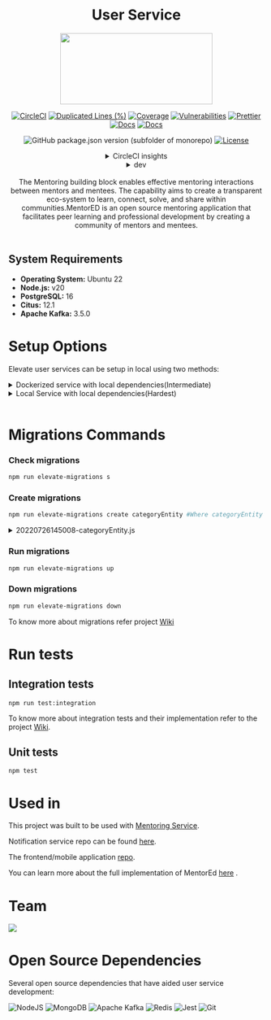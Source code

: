 <div align="center">

# User Service

<a href="https://shikshalokam.org/elevate/">
<img
    src="https://shikshalokam.org/wp-content/uploads/2021/06/elevate-logo.png"
    height="140"
    width="300"
  />
</a>

[![CircleCI](https://dl.circleci.com/status-badge/img/gh/ELEVATE-Project/user/tree/master.svg?style=shield)](https://dl.circleci.com/status-badge/redirect/gh/ELEVATE-Project/user/tree/master)
[![Duplicated Lines (%)](https://sonarcloud.io/api/project_badges/measure?project=ELEVATE-Project_user&metric=duplicated_lines_density)](https://sonarcloud.io/summary/new_code?id=ELEVATE-Project_user)
[![Coverage](https://sonarcloud.io/api/project_badges/measure?project=ELEVATE-Project_user&metric=coverage)](https://sonarcloud.io/summary/new_code?id=ELEVATE-Project_user)
[![Vulnerabilities](https://sonarcloud.io/api/project_badges/measure?project=ELEVATE-Project_user&metric=vulnerabilities)](https://sonarcloud.io/summary/new_code?id=ELEVATE-Project_user)
[![Prettier](https://img.shields.io/badge/code_style-prettier-ff69b4.svg)](https://prettier.io)
[![Docs](https://img.shields.io/badge/Docs-success-informational)](https://elevate-docs.shikshalokam.org/mentorEd/intro)
[![Docs](https://img.shields.io/badge/API-docs-informational)](https://dev.elevate-apis.shikshalokam.org/user/api-doc)

![GitHub package.json version (subfolder of monorepo)](https://img.shields.io/github/package-json/v/ELEVATE-Project/user?filename=src%2Fpackage.json)
[![License](https://img.shields.io/badge/license-MIT-blue.svg)](https://opensource.org/licenses/MIT)

<details><summary>CircleCI insights</summary>

[![CircleCI](https://dl.circleci.com/insights-snapshot/gh/ELEVATE-Project/user/master/buil-and-test/badge.svg?window=30d)](https://app.circleci.com/insights/github/ELEVATE-Project/user/workflows/buil-and-test/overview?branch=master&reporting-window=last-30-days&insights-snapshot=true)

</details>

<details><summary>dev</summary>

[![CircleCI](https://dl.circleci.com/status-badge/img/gh/ELEVATE-Project/user/tree/dev.svg?style=shield)](https://dl.circleci.com/status-badge/redirect/gh/ELEVATE-Project/user/tree/dev)
![GitHub package.json version (subfolder of monorepo)](https://img.shields.io/github/package-json/v/ELEVATE-Project/user/dev?filename=src%2Fpackage.json)

[![CircleCI](https://dl.circleci.com/insights-snapshot/gh/ELEVATE-Project/user/dev/buil-and-test/badge.svg?window=30d)](https://app.circleci.com/insights/github/ELEVATE-Project/user/workflows/buil-and-test/overview?branch=dev&reporting-window=last-30-days&insights-snapshot=true)

<!-- [![Duplicated Lines (%)](https://sonarcloud.io/api/project_badges/measure?project=ELEVATE-Project_mentoring&metric=duplicated_lines_density&branch=dev)](https://sonarcloud.io/summary/new_code?id=ELEVATE-Project_mentoring)
[![Coverage](https://sonarcloud.io/api/project_badges/measure?project=ELEVATE-Project_mentoring&metric=coverage&branch=dev)](https://sonarcloud.io/summary/new_code?id=ELEVATE-Project_mentoring)
[![Vulnerabilities](https://sonarcloud.io/api/project_badges/measure?project=ELEVATE-Project_mentoring&metric=vulnerabilities&branch=revert-77-integration-test)](https://sonarcloud.io/summary/new_code?id=ELEVATE-Project_mentoring) -->

</details>

</br>
The Mentoring building block enables effective mentoring interactions between mentors and mentees. The capability aims to create a transparent eco-system to learn, connect, solve, and share within communities.MentorED is an open source mentoring application that facilitates peer learning and professional development by creating a community of mentors and mentees.

</div>
<br>

## System Requirements

-   **Operating System:** Ubuntu 22
-   **Node.js:** v20
-   **PostgreSQL:** 16
-   **Citus:** 12.1
-   **Apache Kafka:** 3.5.0

# Setup Options

Elevate user services can be setup in local using two methods:

<details><summary>Dockerized service with local dependencies(Intermediate)</summary>

**Expectation**: Run single docker containerized service with existing local (in host) or remote dependencies.

### Local Dependencies Steps

1. Update dependency (Mongo v4.1.4, Kafka etc) IP addresses in .env with "**host.docker.internal**".

    Eg:

    ```
     #MongoDb Connectivity Url
     MONGODB_URL = mongodb://host.docker.internal:27017/elevate-mentoring

     #Kafka Host Server URL
     KAFKA_URL = host.docker.external:9092
    ```

2. Find **host.docker.internal** IP address and added it to **mongod.conf** file in host.

    Eg: If **host.docker.internal** is **172.17.0.1**,
    **mongod.conf:**

    ```
    # network interfaces
    net:
        port: 27017
        bindIp: "127.0.0.1,172.17.0.1"
    ```

    Note: Steps to find **host.docker.internal** IP address & location of **mongod.conf** is operating system specific. Refer [this](https://stackoverflow.com/questions/22944631/how-to-get-the-ip-address-of-the-docker-host-from-inside-a-docker-container) for more information.

3. Build the docker image.
    ```
    /ELEVATE/user$ docker build -t elevate/user:1.0 .
    ```
4. Run the docker container.

    - For Mac & Windows with docker v18.03+:

        ```
        $ docker run --name user elevate/user:1.0
        ```

    - For Linux:
        ```
        $ docker run --name user --add-host=host.docker.internal:host-gateway elevate/user:1.0`
        ```
        Refer [this](https://stackoverflow.com/a/24326540) for more information.

### Remote Dependencies Steps

1. Update dependency (Mongo v4.1.4, Kafka etc) Ip addresses in .env with respective remote server IPs.

    Eg:

    ```
     #MongoDb Connectivity Url
     MONGODB_URL = mongodb://10.1.2.34:27017/elevate-mentoring

     #Kafka Host Server URL
     KAFKA_URL = 11.2.3.45:9092
    ```

2. Add Bind IP to **mongod.conf** in host:

    Follow instructions given [here.](https://www.digitalocean.com/community/tutorials/how-to-configure-remote-access-for-mongodb-on-ubuntu-20-04)

    Note: Instructions might differ based on MongoDB version and operating system.

3. Build the docker image.
    ```
    /ELEVATE/user$ docker build -t elevate/user:1.0 .
    ```
4. Run the docker container.

    ```
    $ docker run --name user elevate/user:1.0
    ```

</details>

<details>

<summary>Local Service with local dependencies(Hardest)</summary>

**Expectation**: Run single service with existing local dependencies in host (**Non-Docker Implementation**).

## Installations

### Install Node.js LTS

Refer to the [NodeSource distributions installation scripts](https://github.com/nodesource/distributions#installation-scripts) for Node.js installation.

```bash
$ curl -fsSL https://deb.nodesource.com/setup_lts.x | sudo -E bash - &&\
sudo apt-get install -y nodejs
```

### Install Build Essential

```bash
$ sudo apt-get install build-essential
```

### Install Kafka

Refer to [Kafka Ubuntu 22.04 setup guide](https://www.fosstechnix.com/install-apache-kafka-on-ubuntu-22-04-lts/)

1. Install OpenJDK 11:

    ```bash
    $ sudo apt install openjdk-11-jdk
    ```

2. Download and extract Kafka:

    ```bash
    $ sudo wget https://downloads.apache.org/kafka/3.5.0/kafka_2.12-3.5.0.tgz
    $ sudo tar xzf kafka_2.12-3.5.0.tgz
    $ sudo mv kafka_2.12-3.5.0 /opt/kafka
    ```

3. Configure Zookeeper:

    ```bash
    $ sudo nano /etc/systemd/system/zookeeper.service
    ```

    Paste the following lines into the `zookeeper.service` file:

    ```ini
    /etc/systemd/system/zookeeper.service
    [Unit]
    Description=Apache Zookeeper service
    Documentation=http://zookeeper.apache.org
    Requires=network.target remote-fs.target
    After=network.target remote-fs.target

    [Service]
    Type=simple
    ExecStart=/opt/kafka/bin/zookeeper-server-start.sh /opt/kafka/config/zookeeper.properties
    ExecStop=/opt/kafka/bin/zookeeper-server-stop.sh
    Restart=on-abnormal

    [Install]
    WantedBy=multi-user.target
    ```

    Save and exit.

4. Reload systemd:

    ```bash
    $ sudo systemctl daemon-reload
    ```

5. Configure Kafka:

    ```bash
    $ sudo nano /etc/systemd/system/kafka.service
    ```

    Paste the following lines into the `kafka.service` file:

    ```ini
    [Unit]
    Description=Apache Kafka Service
    Documentation=http://kafka.apache.org/documentation.html
    Requires=zookeeper.service

    [Service]
    Type=simple
    Environment="JAVA_HOME=/usr/lib/jvm/java-11-openjdk-amd64"
    ExecStart=/opt/kafka/bin/kafka-server-start.sh /opt/kafka/config/server.properties
    ExecStop=/opt/kafka/bin/kafka-server-stop.sh

    [Install]
    WantedBy=multi-user.target
    ```

    Save and exit.

6. Reload systemd:

    ```bash
    $ sudo systemctl daemon-reload
    ```

7. Start Zookeeper:

    ```bash
    $ sudo systemctl start zookeeper
    ```

    Check status:

    ```bash
    $ sudo systemctl status zookeeper
    ```

    Zookeeper service status should be shown as active (running).

8. Start Kafka:

    ```bash
    $ sudo systemctl start kafka
    ```

    Check status:

    ```bash
    $ sudo systemctl status kafka
    ```

    Kafka status should be shown as active (running).

### Install Redis

Refer to [Redis Ubuntu 22.04 setup guide](https://www.digitalocean.com/community/tutorials/how-to-install-and-secure-redis-on-ubuntu-22-04)

1. Update the package list:

    ```bash
    $ sudo apt update
    ```

2. Install Redis:

    ```bash
    $ sudo apt install redis-server
    ```

3. Configure Redis for systemd:

    ```bash
    $ sudo nano /etc/redis/redis.conf
    ```

    Find the `supervised` directive and change it to "systemd" as follows:

    ```conf
    . . .
    # If you run Redis from upstart or systemd, Redis can interact with your
    # supervision tree. Options:
    #   supervised no      - no supervision interaction
    #   supervised upstart - signal upstart by putting Redis into SIGSTOP mode
    #   supervised systemd - signal systemd by writing READY=1 to $NOTIFY_SOCKET
    #   supervised auto    - detect upstart or systemd method based on
    #                        UPSTART_JOB or NOTIFY_SOCKET environment variables
    # Note: these supervision methods only signal "process is ready."
    #       They do not enable continuous liveness pings back to your supervisor.
    supervised systemd
    . . .
    ```

    Save and exit.

4. Restart the Redis service:

    ```bash
    $ sudo systemctl restart redis.service
    ```

### Install Single-Node Citus (Distributed Database)

Refer to [official Citus single-node setup](https://docs.citusdata.com/en/stable/installation/single_node_debian.html)

1. Download and install Citus:

    ```bash
    $ curl https://install.citusdata.com/community/deb.sh | sudo bash
    $ sudo apt-get -y install postgresql-16-citus-12.1
    ```

2. Switch to the PostgreSQL user:

    ```bash
    $ sudo su - postgres
    ```

3. Set the PostgreSQL bin directory in the PATH and create a directory for Citus:

    ```bash
    $ export PATH=$PATH:/usr/lib/postgresql/16/bin
    $ cd ~
    $ mkdir citus
    ```

4. Initialize the Citus database:

    ```bash
    $ initdb -D citus
    ```

5. Configure Citus in `citus/postgresql.conf`:

    ```bash
    $ echo "shared_preload_libraries = 'citus'" >> citus/postgresql.conf
    ```

6. Start the Citus server:

    ```bash
    $ pg_ctl -D citus -o "-p 9700" -l citus_logfile start
    ```

7. Create the Citus extension:

    ```bash
    $ psql -p 9700 -c "CREATE EXTENSION citus;"
    ```

8. Check the Citus version:

    ```bash
    $ psql -p 9700 -c "select citus_version();"
    ```

    You should see an output similar to the following, indicating that Citus is successfully installed:

    ```sql
    postgres=# select citus_version();
                                           citus_version
    ----------------------------------------------------------------------------------------------------
     Citus 12.1.1 on x86_64-pc-linux-gnu, compiled by gcc (Ubuntu 9.4.0-1ubuntu1~20.04.2) 9.4.0, 64-bit
    (1 row)
    ```

### Install PM2

Refer to [How To Set Up a Node.js Application for Production on Ubuntu 22.04](https://www.digitalocean.com/community/tutorials/how-to-set-up-a-node-js-application-for-production-on-ubuntu-22-04).

**Exit the postgres user account and run the following command**

```bash
$ sudo npm install pm2@latest -g
```

## Setting up Repository

### Clone the user repository to /opt/backend directory

```bash
opt/backend$ git clone -b develop-2.5 --single-branch "https://github.com/ELEVATE-Project/user.git"
```

### Install Npm packages from src directory

```bash
backend/user/src$ sudo npm i
```

### Create .env file in src directory

```bash
user/src$ sudo nano .env
```

Copy-paste the following env variables to the `.env` file:

NB : Make sure to update the credentials according to your configurations.

```env
ACCESS_TOKEN_EXPIRY= 10
ACCESS_TOKEN_SECRET= asadsd8as7df9as8df987asdf
ADMIN_INVITEE_UPLOAD_EMAIL_TEMPLATE_CODE= invitee_upload_status
ADMIN_SECRET_CODE= Na7ad23ws5cm3kfmw24dmdsflaksd
API_DOC_URL=/user/api-doc
APPLICATION_ENV=development
APPLICATION_PORT=3001
APP_NAME=MentorED

AWS_ACCESS_KEY_ID= "adsfg98a7sdfg"
AWS_BUCKET_ENDPOINT="s3.ap-south-1.amazonaws.com"
AWS_BUCKET_REGION="ap-south-1"
AWS_SECRET_ACCESS_KEY="asd9786fg9a8sd/asdfg9a8sd7fg"


AZURE_ACCOUNT_KEY=asd897gfa09sd87f09as8d
AZURE_ACCOUNT_NAME=mentoring
CLEAR_INTERNAL_CACHE=userinternal
CLOUD_STORAGE= GCP
DEFAULT_AWS_BUCKET_NAME=mentoring-dev-storage
DEFAULT_AZURE_CONTAINER_NAME=mentoring-images
DEFAULT_GCP_BUCKET_NAME=mentoring-dev-storage

DEFAULT_ORGANISATION_CODE= default_code
DEFAULT_ORG_ID= 1
DEFAULT_QUEUE= user-queue
DEFAULT_ROLE= mentee
DEV_DATABASE_URL= postgres://shikshalokam:slpassword123@localhost:9700/elevate_user
DISABLE_LOG= false
EMAIL_ID_ENCRYPTION_ALGORITHM= aes-256-cbc
EMAIL_ID_ENCRYPTION_IV= a19f1ewaqwei9e03edkc32e
EMAIL_ID_ENCRYPTION_KEY= 9bszawjkckw2e3dm35fcw27ws4ed5rftg6y6y7y7654tf4rwq5tr0ol2qa9owsie
ENABLE_EMAIL_OTP_VERIFICATION=true
ENABLE_LOG=true
ERROR_LOG_LEVEL=silly
EVENT_ENABLE_ORG_EVENTS=true
EVENT_ORG_LISTENER_URLS=http://localhost:3567/mentoring/v1/organization/eventListener
GCP_PATH=gcp.json
GCP_PROJECT_ID=sl-dev-project
GENERIC_INVITATION_EMAIL_TEMPLATE_CODE=generic_invite
INTERNAL_ACCESS_TOKEN= Fqdkfaswekdlwe
INTERNAL_CACHE_EXP_TIME= 86400
INVITEE_EMAIL_TEMPLATE_CODE= invite_user
IV= LKYTTAqkajswiawqw/Z==
KAFKA_GROUP_ID=dev.users
KAFKA_TOPIC= dev.topic
KAFKA_URL= localhost:9092
KEY= W/m2cr/aMswjrdsa23sgfy5e34d+bKcbAWZSLjJP2qY=
MENTEE_INVITATION_EMAIL_TEMPLATE_CODE= invite_mentee
MENTORING_SERVICE_URL= http://localhost:3000
MENTOR_INVITATION_EMAIL_TEMPLATE_CODE= invite_mentor
MENTOR_REQUEST_ACCEPTED_EMAIL_TEMPLATE_CODE= mentor_request_accepted
MENTOR_REQUEST_REJECTED_EMAIL_TEMPLATE_CODE= mentor_request_rejected
MENTOR_SECRET_CODE=4567
NOTIFICATION_KAFKA_TOPIC=dev.notification
ORG_ADMIN_INVITATION_EMAIL_TEMPLATE_CODE= invite_org_admin
OTP_EMAIL_TEMPLATE_CODE= emailotp
OTP_EXP_TIME= 86400
PORTAL_URL= "https://dev.elevate-mentoring.shikshalokam.org/auth/login"
RATING_KAFKA_TOPIC= dev.mentor_rating
REDIS_HOST= redis://localhost:6379
REFRESH_TOKEN_EXPIRY= 183
REFRESH_TOKEN_SECRET=371hkjadidy2ashiKAkajshdkid23iuekw71yekiaskdvkvegxvy23t78veQwexqviveit6ttZyeeytx62tx236uv
REFRESH_VIEW_INTERVAL=30000
REGISTRATION_EMAIL_TEMPLATE_CODE= registration
REGISTRATION_OTP_EMAIL_TEMPLATE_CODE= registrationotp
SALT_ROUNDS= 10
SAMPLE_CSV_FILE_PATH= sample/bulk_user_creation.csv
SCHEDULER_SERVICE_BASE_URL= /scheduler/
SCHEDULER_SERVICE_ERROR_REPORTING_EMAIL_ID= rakesh.k@pacewisdom.com
SCHEDULER_SERVICE_HOST= http://localhost:3567
SCHEDULER_SERVICE_URL= http://localhost:3567/jobs/scheduleJob
created_time= 2024-02-08T07:40:04.571464939Z
custom_metadata= null
destroyed= false
version= 31

```

Save and exit.

## Setting up Databases

**Log into the postgres user**

```bash
sudo su postgres
```

**Log into psql**

```bash
psql -p 9700
```

**Create a database user/role:**

```sql
CREATE USER shikshalokam WITH ENCRYPTED PASSWORD 'slpassword';
```

**Create the elevate_user database**

```sql
CREATE DATABASE elevate_user;
GRANT ALL PRIVILEGES ON DATABASE elevate_user TO shikshalokam;
\c elevate_user
GRANT ALL ON SCHEMA public TO shikshalokam;
```

## Running Migrations To Create Tables

**Exit the postgres user account and install sequelize-cli globally**

```bash
$ sudo npm i sequelize-cli -g
```

**Navigate to the src folder of user service and run sequelize-cli migration command:**

```bash
user/src$ npx sequelize-cli db:migrate
```

**Now all the tables must be available in the Citus databases**

## Setting up Distribution Columns in Citus PostgreSQL Database

Refer [Choosing Distribution Column](https://docs.citusdata.com/en/stable/sharding/data_modeling.html) for more information regarding Citus distribution columns.

**Login into the postgres user**

```bash
sudo su postgres
```

**Login to psql**

```bash
psql -p 9700
```

**Login to the elevate_user database**

```sql
\c elevate_user
```

**Enable Citus for elevate_user**

```sql
CREATE EXTENSION citus;
```

**Within elevate_user, run the following queries:**

```sql
SELECT create_distributed_table('entities', 'entity_type_id');
SELECT create_distributed_table('entity_types', 'organization_id');
SELECT create_distributed_table('file_uploads', 'organization_id');
SELECT create_distributed_table('forms', 'organization_id');
SELECT create_distributed_table('notification_templates', 'organization_id');
SELECT create_distributed_table('organizations', 'id');
SELECT create_distributed_table('organization_codes', 'code');
SELECT create_distributed_table('organization_domains', 'domain');
SELECT create_distributed_table('organization_role_requests','organization_id');
SELECT create_distributed_table('organization_user_invites','organization_id');
SELECT create_distributed_table('users_credentials','email');
SELECT create_distributed_table('users', 'organization_id');
```

## Running Seeder to Populate the Tables with Seed Data

**Exit the postgres user navigate to the script folder of the user service**

**Run the insertDefaultOrg.js script**

```bash
src/scripts$ node insertDefaultOrg.js
```

_Keep note of the default organization id generated by the script_

**Navigate to the src folder of the user service and update the .env file with these variables:**

```env
DEFAULT_ORG_ID=<id generated by the insertDefaultOrg script>
DEFAULT_ORGANISATION_CODE=default_code
```

**Run the seeder command**

```bash
src$ npm run db:seed:all
```

## Start the Service

Run pm2 start command:

```bash
user/src$ pm2 start app.js -i 2 --name elevate-user
```

#### Run pm2 ls command

```bash
$ pm2 ls
```

Output should look like this (Sample output, might slightly differ in your installation):

```bash
┌────┬─────────────────────────┬─────────────┬─────────┬─────────┬──────────┬────────┬──────┬───────────┬──────────┬──────────┬──────────┬──────────┐
│ id │ name                    │ namespace   │ version │ mode    │ pid      │ uptime │ ↺    │ status    │ cpu      │ mem      │ user     │ watching │
├────┼─────────────────────────┼─────────────┼─────────┼─────────┼──────────┼────────┼──────┼───────────┼──────────┼──────────┼──────────┼──────────┤
│ 1  │ elevate-user            │ default     │ 1.0.0   │ cluster │ 106976   │ 27h    │ 0    │ online    │ 0%       │ 167.0mb  │ jenkins  │ disabled │
│ 2  │ elevate-user            │ default     │ 1.0.0   │ cluster │ 106986   │ 27h    │ 0    │ online    │ 0%       │ 169.3mb  │ jenkins  │ disabled │
└────┴─────────────────────────┴─────────────┴─────────┴─────────┴──────────┴────────┴──────┴───────────┴──────────┴──────────┴──────────┴──────────┘
```

This concludes the services and dependency setup.

## Postman Collections

-   [User Service](https://github.com/ELEVATE-Project/user/tree/develop-2.5/src/api-doc)

</details>
<br>

# Migrations Commands

### Check migrations

```bash
npm run elevate-migrations s
```

### Create migrations

```bash
npm run elevate-migrations create categoryEntity #Where categoryEntity is the file name.
```

<details><summary>20220726145008-categoryEntity.js</summary>

We have followed the following structure for migration files to reduce code duplication.

```js
let categories = [
	{
		value: 'sqaa',
		label: 'SQAA',
		image: 'entity/SQAA.jpg',
	},
	{
		value: 'communication',
		label: 'Communication',
		image: 'entity/Communication.png',
	},
    ...
]
var moment = require('moment')

module.exports = {
	async up(db) {
		global.migrationMsg = 'Uploaded categories entity'
		let entityData = []
		categories.forEach(async function (category) {
			category['status'] = 'ACTIVE'
			category['deleted'] = false
			category['type'] = 'categories'
			category['updatedAt'] = moment().format()
			category['createdAt'] = moment().format()
			category['createdBy'] = 'SYSTEM'
			category['updatedBy'] = 'SYSTEM'
			entityData.push(category)
		})
		await db.collection('entities').insertMany(entityData)
	},

	async down(db) {
		db.collection('entities').deleteMany({
			value: { $in: categories.map((category) => category.value) },
		})
	},
}
```

</details>

### Run migrations

```bash
npm run elevate-migrations up
```

### Down migrations

```bash
npm run elevate-migrations down
```

To know more about migrations refer project [Wiki](https://github.com/ELEVATE-Project/mentoring/wiki/Migration)

# Run tests

## Integration tests

```
npm run test:integration
```

To know more about integration tests and their implementation refer to the project [Wiki](https://github.com/ELEVATE-Project/user/wiki/Integration-and-Unit-testing).

## Unit tests

```
npm test
```

# Used in

This project was built to be used with [Mentoring Service](https://github.com/ELEVATE-Project/mentoring.git).

Notification service repo can be found [here](https://github.com/ELEVATE-Project/notification.git).

The frontend/mobile application [repo](https://github.com/ELEVATE-Project/mentoring-mobile-app).

You can learn more about the full implementation of MentorEd [here](https://elevate-docs.shikshalokam.org/.mentorEd/intro) .
<br>

# Team

<a href="https://github.com/ELEVATE-Project/user/graphs/contributors">
  <img src="https://contrib.rocks/image?repo=ELEVATE-Project/user" />
</a>

<br>

# Open Source Dependencies

Several open source dependencies that have aided user service development:

![NodeJS](https://img.shields.io/badge/node.js-6DA55F?style=for-the-badge&logo=node.js&logoColor=white)
![MongoDB](https://img.shields.io/badge/MongoDB-%234ea94b.svg?style=for-the-badge&logo=mongodb&logoColor=white)
![Apache Kafka](https://img.shields.io/badge/Apache%20Kafka-000?style=for-the-badge&logo=apachekafka)
![Redis](https://img.shields.io/badge/redis-%23DD0031.svg?style=for-the-badge&logo=redis&logoColor=white)
![Jest](https://img.shields.io/badge/-jest-%23C21325?style=for-the-badge&logo=jest&logoColor=white)
![Git](https://img.shields.io/badge/git-%23F05033.svg?style=for-the-badge&logo=git&logoColor=white)

<!-- ![GitHub](https://img.shields.io/badge/github-%23121011.svg?style=for-the-badge&logo=github&logoColor=white)
![CircleCI](https://img.shields.io/badge/circle%20ci-%23161616.svg?style=for-the-badge&logo=circleci&logoColor=white) -->
